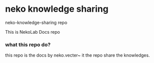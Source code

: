 # neko knowledge sharing

neko-knowledge-sharing repo

This is NekoLab Docs repo

### what this repo do?
this repo is the docs by neko.vecter~ it the repo share the knowledges.
